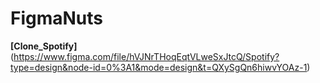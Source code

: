 # FigmaNuts
**[Clone_Spotify]**(https://www.figma.com/file/hVJNrTHoqEqtVLweSxJtcQ/Spotify?type=design&node-id=0%3A1&mode=design&t=QXySgQn6hiwvYOAz-1)
